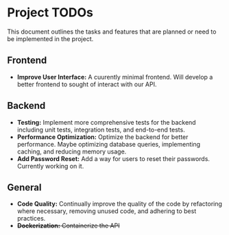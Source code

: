 # Project TODOs

This document outlines the tasks and features that are planned or need to be implemented in the project.

## Frontend
- **Improve User Interface:** A cuurently minimal frontend. Will develop a better frontend to sought of interact with our API.

## Backend
- **Testing:** Implement more comprehensive tests for the backend including unit tests, integration tests, and end-to-end tests.
- **Performance Optimization:** Optimize the backend for better performance. Maybe optimizing database queries, implementing caching, and reducing memory usage.
- **Add Password Reset:** Add a way for users to reset their passwords. Currently working on it.

## General
- **Code Quality:** Continually improve the quality of the code by refactoring where necessary, removing unused code, and adhering to best practices.
- ~~**Dockerization:** Containerize the API~~
